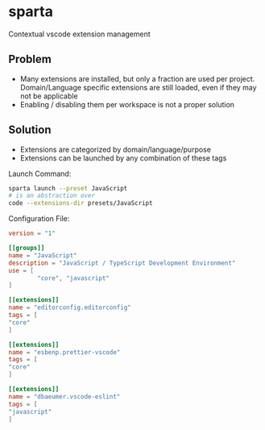# sparta

Contextual vscode extension management

## Problem

-  Many extensions are installed, but only a fraction are used per project. Domain/Language specific extensions are still loaded, even if they may not be applicable
-  Enabling / disabling them per workspace is not a proper solution

## Solution

-  Extensions are categorized by domain/language/purpose
-  Extensions can be launched by any combination of these tags

Launch Command:

```sh
sparta launch --preset JavaScript
# is an abstraction over
code --extensions-dir presets/JavaScript
```

Configuration File:

```toml
version = "1"

[[groups]]
name = "JavaScript"
description = "JavaScript / TypeScript Development Environment"
use = [
        "core", "javascript"
]

[[extensions]]
name = "editorconfig.editorconfig"
tags = [
"core"
]

[[extensions]]
name = "esbenp.prettier-vscode"
tags = [
"core"
]

[[extensions]]
name = "dbaeumer.vscode-eslint"
tags = [
"javascript"
]
```
